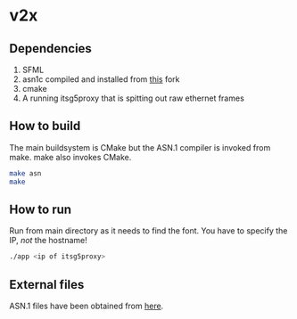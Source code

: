 v2x
===


Dependencies
------------

1. SFML
2. asn1c compiled and installed from [this](https://github.com/velichkov/asn1c) fork
3. cmake
4. A running itsg5proxy that is spitting out raw ethernet frames


How to build
------------

The main buildsystem is CMake but the ASN.1 compiler is invoked from make. make also invokes CMake.

```bash
make asn
make
```

How to run
----------

Run from main directory as it needs to find the font.
You have to specify the IP, *not* the hostname!

```bash
./app <ip of itsg5proxy>
```

External files
--------------

ASN.1 files have been obtained from [here](https://forge.etsi.org/rep/LIBS/LibIts/tree/STF525/asn1).
